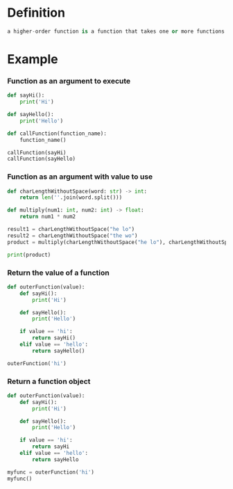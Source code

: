 
# Definition
```python
a higher-order function is a function that takes one or more functions as arguments or returns a function as a result.
```



# Example
### Function as an argument to execute
```python
def sayHi():
    print('Hi')

def sayHello():
    print('Hello')

def callFunction(function_name):
    function_name()

callFunction(sayHi)
callFunction(sayHello)
```



### Function as an argument with value to use
```python
def charLengthWithoutSpace(word: str) -> int:
    return len(''.join(word.split()))

def multiply(num1: int, num2: int) -> float:
    return num1 * num2

result1 = charLengthWithoutSpace("he lo")
result2 = charLengthWithoutSpace("the wo")
product = multiply(charLengthWithoutSpace("he lo"), charLengthWithoutSpace("the wo"))

print(product)
```



### Return the value of a function
```python
def outerFunction(value):
    def sayHi():
        print('Hi')

    def sayHello():
        print('Hello')

    if value == 'hi':
        return sayHi()
    elif value == 'hello':
        return sayHello()

outerFunction('hi')

```



### Return a function object
```python
def outerFunction(value):
    def sayHi():
        print('Hi')

    def sayHello():
        print('Hello')

    if value == 'hi':
        return sayHi
    elif value == 'hello':
        return sayHello

myfunc = outerFunction('hi')
myfunc()

```




















